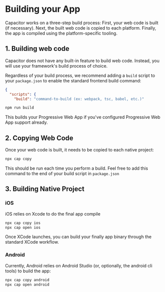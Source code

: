# Building your App

Capacitor works on a three-step build process: First, your web code is built (if necessary). Next, the built web code is copied to each platform. Finally, the app is compiled using the platform-specific tooling.

## 1. Building web code

Capacitor does not have any built-in feature to build web code. Instead, you will use your framework's build process of choice.

Regardless of your build process, we recommend adding a `build` script to your `package.json` to enable the standard frontend
build command:

```json
{
  "scripts": {
    "build": "command-to-build (ex: webpack, tsc, babel, etc.)"
```


```bash
npm run build
```

This builds your Progressive Web App if you've configured <stencil-route-link url="/docs/basics/pwa">Progressive Web App</stencil-route-link> support already.

## 2. Copying Web Code

Once your web code is built, it needs to be copied to each native project:

```bash
npx cap copy
```

This should be run each time you perform a build. Feel free to add this command to the end of your build script in `package.json`

## 3. Building Native Project

### iOS

iOS relies on Xcode to do the final app compile

```bash
npx cap copy ios
npx cap open ios
```

Once XCode launches, you can build your finally app binary through the standard XCode workflow.

### Android

Currently, Android relies on Android Studio (or, optionally, the android cli tools) to build the app:

```bash
npx cap copy android
npx cap open android
```
